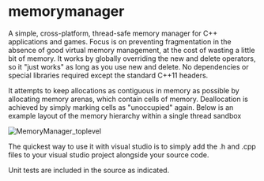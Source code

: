 # memorymanager
A simple, cross-platform, thread-safe memory manager for C++ applications and games. Focus is on preventing fragmentation in the absence of good virtual memory management, at the cost of wasting a little bit of memory. It works by globally overriding the new and delete operators, so it "just works" as long as you use new and delete. No dependencies or special libraries required except the standard C++11 headers.

It attempts to keep allocations as contiguous in memory as possible by allocating memory arenas, which contain cells of memory. Deallocation is achieved by simply marking cells as "unoccupied" again. Below is an example layout of the memory hierarchy within a single thread sandbox

![MemoryManager_toplevel](https://user-images.githubusercontent.com/14068824/113448154-23423200-93b0-11eb-9b6a-321815e12367.png)


The quickest way to use it with visual studio is to simply add the .h and .cpp files to your visual studio project alongside your source code.

Unit tests are included in the source as indicated.
